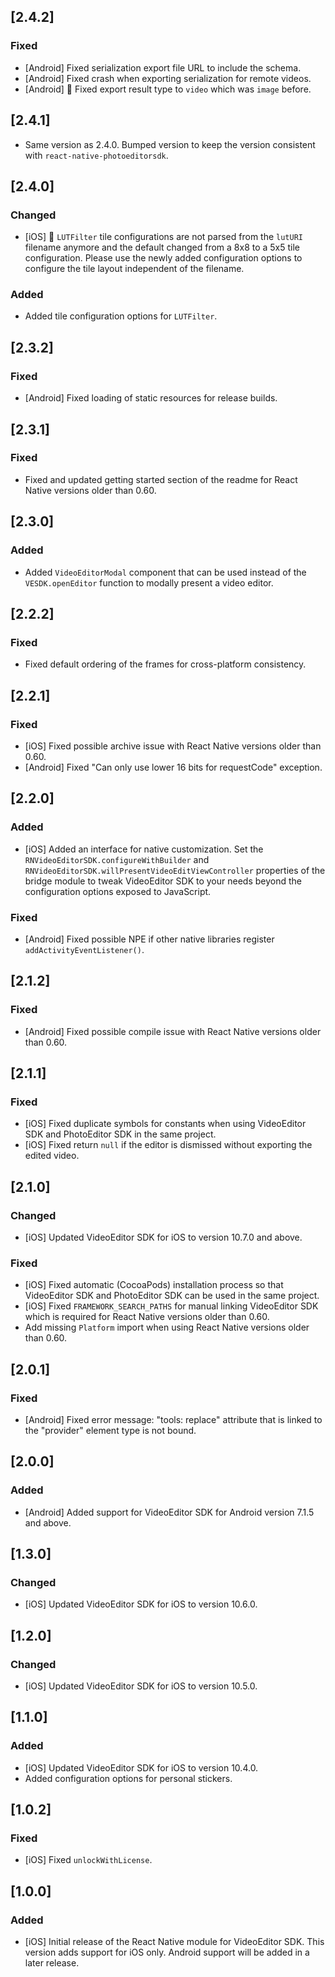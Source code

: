 ## [2.4.2]

### Fixed

* [Android] Fixed serialization export file URL to include the schema.
* [Android] Fixed crash when exporting serialization for remote videos.
* [Android] 🚨 Fixed export result type to `video` which was `image` before.

## [2.4.1]

* Same version as 2.4.0. Bumped version to keep the version consistent with `react-native-photoeditorsdk`.

## [2.4.0]

### Changed

* [iOS] 🚨 `LUTFilter` tile configurations are not parsed from the `lutURI` filename anymore and the default changed from a 8x8 to a 5x5 tile configuration. Please use the newly added configuration options to configure the tile layout independent of the filename.

### Added

* Added tile configuration options for `LUTFilter`.

## [2.3.2]

### Fixed

* [Android] Fixed loading of static resources for release builds.

## [2.3.1]

### Fixed

* Fixed and updated getting started section of the readme for React Native versions older than 0.60.

## [2.3.0]

### Added

* Added `VideoEditorModal` component that can be used instead of the `VESDK.openEditor` function to modally present a video editor.

## [2.2.2]

### Fixed

* Fixed default ordering of the frames for cross-platform consistency.

## [2.2.1]

### Fixed

* [iOS] Fixed possible archive issue with React Native versions older than 0.60.
* [Android] Fixed "Can only use lower 16 bits for requestCode" exception.

## [2.2.0]

### Added

* [iOS] Added an interface for native customization. Set the `RNVideoEditorSDK.configureWithBuilder` and `RNVideoEditorSDK.willPresentVideoEditViewController` properties of the bridge module to tweak VideoEditor SDK to your needs beyond the configuration options exposed to JavaScript.

### Fixed

* [Android] Fixed possible NPE if other native libraries register `addActivityEventListener()`.

## [2.1.2]

### Fixed

* [Android] Fixed possible compile issue with React Native versions older than 0.60.

## [2.1.1]

### Fixed

* [iOS] Fixed duplicate symbols for constants when using VideoEditor SDK and PhotoEditor SDK in the same project.
* [iOS] Fixed return `null` if the editor is dismissed without exporting the edited video.

## [2.1.0]

### Changed

* [iOS] Updated VideoEditor SDK for iOS to version 10.7.0 and above.

### Fixed

* [iOS] Fixed automatic (CocoaPods) installation process so that VideoEditor SDK and PhotoEditor SDK can be used in the same project.
* [iOS] Fixed `FRAMEWORK_SEARCH_PATHS` for manual linking VideoEditor SDK which is required for React Native versions older than 0.60.
* Add missing `Platform` import when using React Native versions older than 0.60.

## [2.0.1]

### Fixed

* [Android] Fixed error message: "tools: replace" attribute that is linked to the "provider" element type is not bound.

## [2.0.0]

### Added

* [Android] Added support for VideoEditor SDK for Android version 7.1.5 and above.

## [1.3.0]

### Changed

* [iOS] Updated VideoEditor SDK for iOS to version 10.6.0.

## [1.2.0]

### Changed

* [iOS] Updated VideoEditor SDK for iOS to version 10.5.0.

## [1.1.0]

### Added

* [iOS] Updated VideoEditor SDK for iOS to version 10.4.0.
* Added configuration options for personal stickers.

## [1.0.2]

### Fixed

* [iOS] Fixed `unlockWithLicense`.

## [1.0.0]

### Added

* [iOS] Initial release of the React Native module for VideoEditor SDK. This version adds support for iOS only. Android support will be added in a later release.
